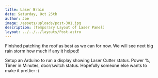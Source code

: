 ```yaml
---
title: Laser Brain
date: Saturday, Oct 25th
author: Joe
image: /assets/uploads/post-301.jpg
description: (Temporary Layout of Laser Panel)
layout: ../../../layouts/Post.astro
---
```


Finished patching the roof as best as we can for now.   We will see next big rain storm how much if any it helped!

Setup an Arduino to run a display showing Laser Cutter status.  Power %, Timer in Minutes, door/switch status.  Hopefully someone else wants to make it prettier :)
